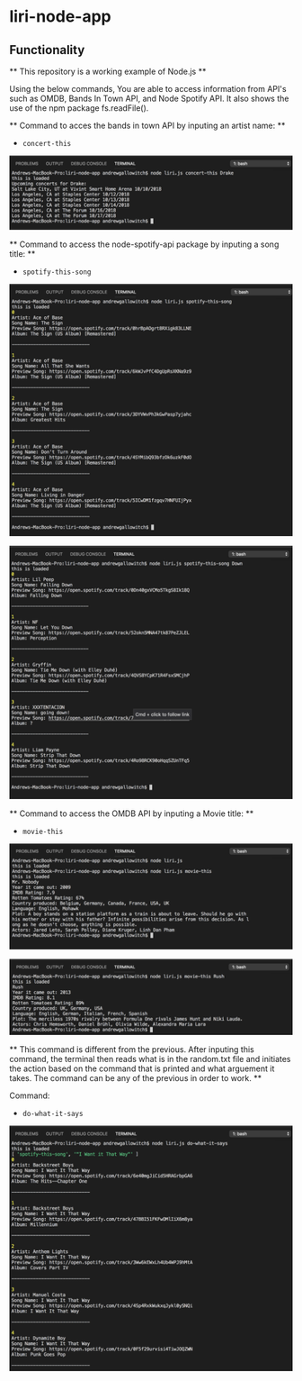 # liri-node-app
## Functionality

** This repository is a working example of Node.js **

Using the below commands, You are able to access information from API's such as OMDB, Bands In Town API, and Node Spotify API. It also shows the use of the npm package fs.readFile().


** Command to acces the bands in town API by inputing an artist name: **

* `concert-this`

![concert images](/images/concert-thistitle.png)

** Command to access the node-spotify-api package by inputing a song title: **

* `spotify-this-song`

![spotify this song blank](/images/spotify-this-songblank.png)

![spotify this song title](/images/spotify-this-songtitle.png)

** Command to access the OMDB API by inputing a Movie title: **

* `movie-this`

![movie-this blank](/images/movie-thisblank.png)

![movie-this title](/images/movie-thistitle.png)

** This command is different from the previous. After inputing this command, the terminal then reads what is in the random.txt file and initiates the action based on the command that is printed and what arguement it takes. The command can be any of the previous in order to work. **

Command:

* `do-what-it-says`

![do-what-it-says title](/images/do-what-it-says.png)
